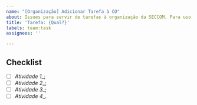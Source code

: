 ```yaml
---
name: "[Organização] Adicionar Tarefa à CO"
about: Issues para servir de tarefas à organização da SECCOM. Para uso interno.
title: 'Tarefa: {Qual?}'
labels: team:task
assignees: ''

---
```


Checklist
---------

- [ ] _Atividade 1__;
- [ ] _Atividade 2__;
- [ ] _Atividade 3__;
- [ ] _Atividade 4__.
